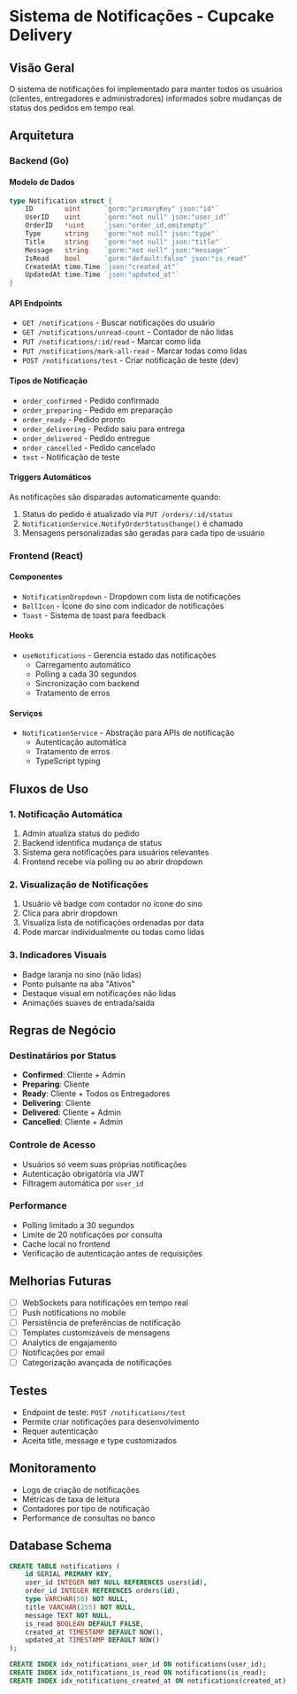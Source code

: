 # Sistema de Notificações - Cupcake Delivery

## Visão Geral
O sistema de notificações foi implementado para manter todos os usuários (clientes, entregadores e administradores) informados sobre mudanças de status dos pedidos em tempo real.

## Arquitetura

### Backend (Go)

#### Modelo de Dados
```go
type Notification struct {
    ID        uint      `gorm:"primaryKey" json:"id"`
    UserID    uint      `gorm:"not null" json:"user_id"`
    OrderID   *uint     `json:"order_id,omitempty"`
    Type      string    `gorm:"not null" json:"type"`
    Title     string    `gorm:"not null" json:"title"`
    Message   string    `gorm:"not null" json:"message"`
    IsRead    bool      `gorm:"default:false" json:"is_read"`
    CreatedAt time.Time `json:"created_at"`
    UpdatedAt time.Time `json:"updated_at"`
}
```

#### API Endpoints
- `GET /notifications` - Buscar notificações do usuário
- `GET /notifications/unread-count` - Contador de não lidas
- `PUT /notifications/:id/read` - Marcar como lida
- `PUT /notifications/mark-all-read` - Marcar todas como lidas
- `POST /notifications/test` - Criar notificação de teste (dev)

#### Tipos de Notificação
- `order_confirmed` - Pedido confirmado
- `order_preparing` - Pedido em preparação
- `order_ready` - Pedido pronto
- `order_delivering` - Pedido saiu para entrega
- `order_delivered` - Pedido entregue
- `order_cancelled` - Pedido cancelado
- `test` - Notificação de teste

#### Triggers Automáticos
As notificações são disparadas automaticamente quando:
1. Status do pedido é atualizado via `PUT /orders/:id/status`
2. `NotificationService.NotifyOrderStatusChange()` é chamado
3. Mensagens personalizadas são geradas para cada tipo de usuário

### Frontend (React)

#### Componentes
- `NotificationDropdown` - Dropdown com lista de notificações
- `BellIcon` - Ícone do sino com indicador de notificações
- `Toast` - Sistema de toast para feedback

#### Hooks
- `useNotifications` - Gerencia estado das notificações
  - Carregamento automático
  - Polling a cada 30 segundos
  - Sincronização com backend
  - Tratamento de erros

#### Serviços
- `NotificationService` - Abstração para APIs de notificação
  - Autenticação automática
  - Tratamento de erros
  - TypeScript typing

## Fluxos de Uso

### 1. Notificação Automática
1. Admin atualiza status do pedido
2. Backend identifica mudança de status
3. Sistema gera notificações para usuários relevantes
4. Frontend recebe via polling ou ao abrir dropdown

### 2. Visualização de Notificações
1. Usuário vê badge com contador no ícone do sino
2. Clica para abrir dropdown
3. Visualiza lista de notificações ordenadas por data
4. Pode marcar individualmente ou todas como lidas

### 3. Indicadores Visuais
- Badge laranja no sino (não lidas)
- Ponto pulsante na aba "Ativos" 
- Destaque visual em notificações não lidas
- Animações suaves de entrada/saída

## Regras de Negócio

### Destinatários por Status
- **Confirmed**: Cliente + Admin
- **Preparing**: Cliente
- **Ready**: Cliente + Todos os Entregadores
- **Delivering**: Cliente
- **Delivered**: Cliente + Admin
- **Cancelled**: Cliente + Admin

### Controle de Acesso
- Usuários só veem suas próprias notificações
- Autenticação obrigatória via JWT
- Filtragem automática por `user_id`

### Performance
- Polling limitado a 30 segundos
- Limite de 20 notificações por consulta
- Cache local no frontend
- Verificação de autenticação antes de requisições

## Melhorias Futuras
- [ ] WebSockets para notificações em tempo real
- [ ] Push notifications no mobile
- [ ] Persistência de preferências de notificação
- [ ] Templates customizáveis de mensagens
- [ ] Analytics de engajamento
- [ ] Notificações por email
- [ ] Categorização avançada de notificações

## Testes
- Endpoint de teste: `POST /notifications/test`
- Permite criar notificações para desenvolvimento
- Requer autenticação
- Aceita title, message e type customizados

## Monitoramento
- Logs de criação de notificações
- Métricas de taxa de leitura
- Contadores por tipo de notificação
- Performance de consultas no banco

## Database Schema
```sql
CREATE TABLE notifications (
    id SERIAL PRIMARY KEY,
    user_id INTEGER NOT NULL REFERENCES users(id),
    order_id INTEGER REFERENCES orders(id),
    type VARCHAR(50) NOT NULL,
    title VARCHAR(255) NOT NULL,
    message TEXT NOT NULL,
    is_read BOOLEAN DEFAULT FALSE,
    created_at TIMESTAMP DEFAULT NOW(),
    updated_at TIMESTAMP DEFAULT NOW()
);

CREATE INDEX idx_notifications_user_id ON notifications(user_id);
CREATE INDEX idx_notifications_is_read ON notifications(is_read);
CREATE INDEX idx_notifications_created_at ON notifications(created_at);
```
